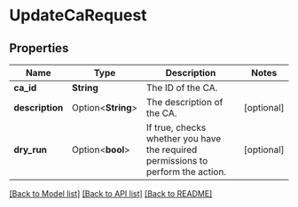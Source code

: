 # UpdateCaRequest

## Properties

Name | Type | Description | Notes
------------ | ------------- | ------------- | -------------
**ca_id** | **String** | The ID of the CA. | 
**description** | Option<**String**> | The description of the CA. | [optional]
**dry_run** | Option<**bool**> | If true, checks whether you have the required permissions to perform the action. | [optional]

[[Back to Model list]](../README.md#documentation-for-models) [[Back to API list]](../README.md#documentation-for-api-endpoints) [[Back to README]](../README.md)


